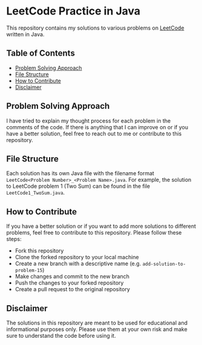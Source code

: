 # LeetCode Practice in Java

This repository contains my solutions to various problems on [LeetCode](https://leetcode.com/) written in Java.

## Table of Contents
- [Problem Solving Approach](#problem-solving-approach)
- [File Structure](#file-structure)
- [How to Contribute](#how-to-contribute)
- [Disclaimer](#disclaimer)

## Problem Solving Approach
I have tried to explain my thought process for each problem in the comments of the code. If there is anything that I can improve on or if you have a better solution, feel free to reach out to me or contribute to this repository.

## File Structure
Each solution has its own Java file with the filename format `LeetCode<Problem Number>_<Problem Name>.java`. For example, the solution to LeetCode problem 1 (Two Sum) can be found in the file `LeetCode1_TwoSum.java`.

## How to Contribute
If you have a better solution or if you want to add more solutions to different problems, feel free to contribute to this repository. Please follow these steps:
- Fork this repository
- Clone the forked repository to your local machine
- Create a new branch with a descriptive name (e.g. `add-solution-to-problem-15`)
- Make changes and commit to the new branch
- Push the changes to your forked repository
- Create a pull request to the original repository

## Disclaimer
The solutions in this repository are meant to be used for educational and informational purposes only. Please use them at your own risk and make sure to understand the code before using it.
